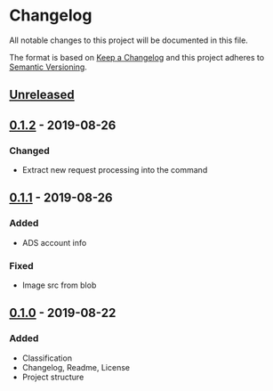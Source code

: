 # Changelog
All notable changes to this project will be documented in this file.

The format is based on [Keep a Changelog](https://keepachangelog.com/en/1.0.0/)
and this project adheres to [Semantic Versioning](https://semver.org/spec/v2.0.0.html).

## [Unreleased]

## [0.1.2] - 2019-08-26
### Changed
- Extract new request processing into the command

## [0.1.1] - 2019-08-26
### Added
- ADS account info
### Fixed
- Image src from blob

## [0.1.0] - 2019-08-22
### Added
- Classification
- Changelog, Readme, License
- Project structure

[Unreleased]: https://github.com/adshares/adclassify/compare/v0.1.2...HEAD
[0.1.2]: https://github.com/adshares/adpanel/releases/tag/v0.1.2
[0.1.1]: https://github.com/adshares/adpanel/releases/tag/v0.1.1
[0.1.0]: https://github.com/adshares/adpanel/releases/tag/v0.1.0

